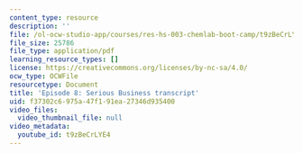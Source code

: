 ```yaml
---
content_type: resource
description: ''
file: /ol-ocw-studio-app/courses/res-hs-003-chemlab-boot-camp/t9zBeCrLYE4_transcript.pdf
file_size: 25786
file_type: application/pdf
learning_resource_types: []
license: https://creativecommons.org/licenses/by-nc-sa/4.0/
ocw_type: OCWFile
resourcetype: Document
title: 'Episode 8: Serious Business transcript'
uid: f37302c6-975a-47f1-91ea-27346d935400
video_files:
  video_thumbnail_file: null
video_metadata:
  youtube_id: t9zBeCrLYE4
---
```


